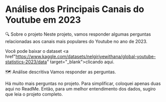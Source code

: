 # Análise dos Principais Canais do Youtube em 2023 

🔍 Sobre o projeto
Neste projeto, vamos responder algumas perguntas relacionadas aos canais mais populares do Youtube no ano de 2023.

Você pode baixar o dataset <a href"https://www.kaggle.com/datasets/nelgiriyewithana/global-youtube-statistics-2023/data" target="_blank">clicando aqui</a>.

🗺️ Análise descritiva
Vamos responder as perguntas.


Há muito mais perguntas no projeto. Para simplificar, coloquei apenas duas aqui no ReadMe. Então, para um melhor entendimento dos dados, sugiro que leia o projeto completo.
